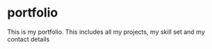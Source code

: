 # portfolio

This is my portfolio.
This includes all my projects, my skill set and my contact details
